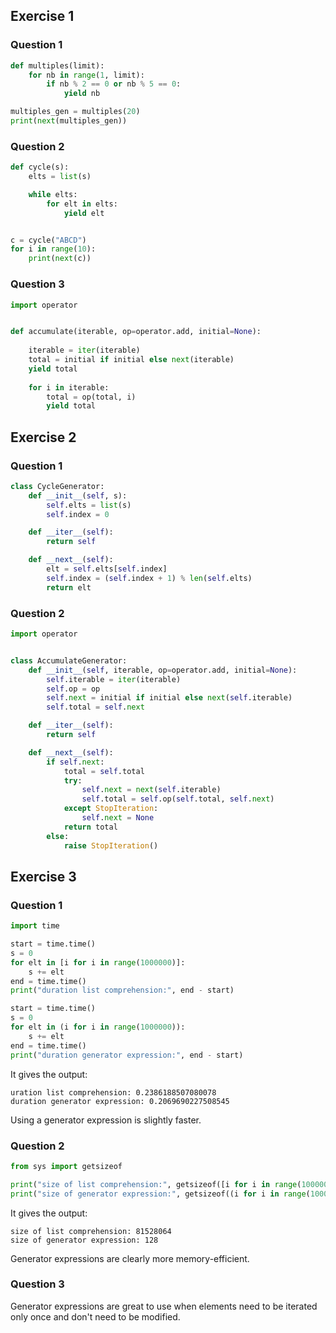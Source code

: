 ## Exercise 1

### Question 1

```py
def multiples(limit):
    for nb in range(1, limit):
        if nb % 2 == 0 or nb % 5 == 0:
            yield nb

multiples_gen = multiples(20)
print(next(multiples_gen))
```

### Question 2

```py
def cycle(s):
    elts = list(s)

    while elts:
        for elt in elts:
            yield elt


c = cycle("ABCD")
for i in range(10):
    print(next(c))
```

### Question 3

```py
import operator


def accumulate(iterable, op=operator.add, initial=None):
    
    iterable = iter(iterable)
    total = initial if initial else next(iterable)
    yield total
    
    for i in iterable:
        total = op(total, i)
        yield total
```

## Exercise 2

### Question 1

```py
class CycleGenerator:
    def __init__(self, s):
        self.elts = list(s)
        self.index = 0

    def __iter__(self):
        return self

    def __next__(self):
        elt = self.elts[self.index]
        self.index = (self.index + 1) % len(self.elts)
        return elt
```

### Question 2

```py
import operator


class AccumulateGenerator:
    def __init__(self, iterable, op=operator.add, initial=None):
        self.iterable = iter(iterable)
        self.op = op
        self.next = initial if initial else next(self.iterable)
        self.total = self.next

    def __iter__(self):
        return self

    def __next__(self):
        if self.next:
            total = self.total
            try:
                self.next = next(self.iterable)
                self.total = self.op(self.total, self.next)
            except StopIteration:
                self.next = None
            return total
        else:
            raise StopIteration()
```

## Exercise 3

### Question 1

```py
import time

start = time.time()
s = 0
for elt in [i for i in range(1000000)]:
    s += elt
end = time.time()
print("duration list comprehension:", end - start)

start = time.time()
s = 0
for elt in (i for i in range(1000000)):
    s += elt
end = time.time()
print("duration generator expression:", end - start)
```

It gives the output:
```
uration list comprehension: 0.2386188507080078
duration generator expression: 0.2069690227508545
```

Using a generator expression is slightly faster.

### Question 2

```py
from sys import getsizeof

print("size of list comprehension:", getsizeof([i for i in range(10000000)]))
print("size of generator expression:", getsizeof((i for i in range(10000000))))
```

It gives the output:

```
size of list comprehension: 81528064
size of generator expression: 128
```

Generator expressions are clearly more memory-efficient.

### Question 3

Generator expressions are great to use when elements need to be iterated only once and don't need to be modified.

